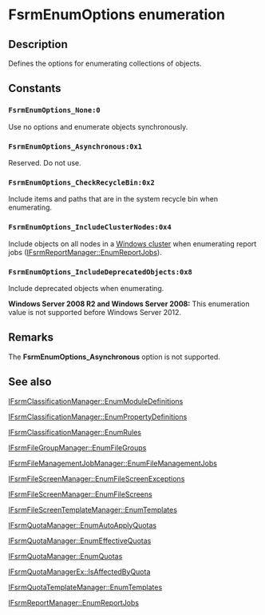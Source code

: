 # FsrmEnumOptions enumeration

## Description

Defines the options for enumerating collections of objects.

## Constants

### `FsrmEnumOptions_None:0`

Use no options and enumerate objects synchronously.

### `FsrmEnumOptions_Asynchronous:0x1`

Reserved. Do not use.

### `FsrmEnumOptions_CheckRecycleBin:0x2`

Include items and paths that are in the system recycle bin when enumerating.

### `FsrmEnumOptions_IncludeClusterNodes:0x4`

Include objects on all nodes in a [Windows cluster](https://learn.microsoft.com/previous-versions/windows/desktop/mscs/windows-clustering)
when enumerating report jobs
([IFsrmReportManager::EnumReportJobs](https://learn.microsoft.com/previous-versions/windows/desktop/api/fsrmreports/nf-fsrmreports-ifsrmreportmanager-enumreportjobs)).

### `FsrmEnumOptions_IncludeDeprecatedObjects:0x8`

Include deprecated objects when enumerating.

**Windows Server 2008 R2 and Windows Server 2008:** This enumeration value is not supported before Windows Server 2012.

## Remarks

The **FsrmEnumOptions_Asynchronous** option is not supported.

## See also

[IFsrmClassificationManager::EnumModuleDefinitions](https://learn.microsoft.com/previous-versions/windows/desktop/api/fsrmpipeline/nf-fsrmpipeline-ifsrmclassificationmanager-enummoduledefinitions)

[IFsrmClassificationManager::EnumPropertyDefinitions](https://learn.microsoft.com/previous-versions/windows/desktop/api/fsrmpipeline/nf-fsrmpipeline-ifsrmclassificationmanager-enumpropertydefinitions)

[IFsrmClassificationManager::EnumRules](https://learn.microsoft.com/previous-versions/windows/desktop/api/fsrmpipeline/nf-fsrmpipeline-ifsrmclassificationmanager-enumrules)

[IFsrmFileGroupManager::EnumFileGroups](https://learn.microsoft.com/previous-versions/windows/desktop/api/fsrmscreen/nf-fsrmscreen-ifsrmfilegroupmanager-enumfilegroups)

[IFsrmFileManagementJobManager::EnumFileManagementJobs](https://learn.microsoft.com/previous-versions/windows/desktop/api/fsrmreports/nf-fsrmreports-ifsrmfilemanagementjobmanager-enumfilemanagementjobs)

[IFsrmFileScreenManager::EnumFileScreenExceptions](https://learn.microsoft.com/previous-versions/windows/desktop/api/fsrmscreen/nf-fsrmscreen-ifsrmfilescreenmanager-enumfilescreenexceptions)

[IFsrmFileScreenManager::EnumFileScreens](https://learn.microsoft.com/previous-versions/windows/desktop/api/fsrmscreen/nf-fsrmscreen-ifsrmfilescreenmanager-enumfilescreens)

[IFsrmFileScreenTemplateManager::EnumTemplates](https://learn.microsoft.com/previous-versions/windows/desktop/api/fsrmscreen/nf-fsrmscreen-ifsrmfilescreentemplatemanager-enumtemplates)

[IFsrmQuotaManager::EnumAutoApplyQuotas](https://learn.microsoft.com/previous-versions/windows/desktop/api/fsrmquota/nf-fsrmquota-ifsrmquotamanager-enumautoapplyquotas)

[IFsrmQuotaManager::EnumEffectiveQuotas](https://learn.microsoft.com/previous-versions/windows/desktop/api/fsrmquota/nf-fsrmquota-ifsrmquotamanager-enumeffectivequotas)

[IFsrmQuotaManager::EnumQuotas](https://learn.microsoft.com/previous-versions/windows/desktop/api/fsrmquota/nf-fsrmquota-ifsrmquotamanager-enumquotas)

[IFsrmQuotaManagerEx::IsAffectedByQuota](https://learn.microsoft.com/previous-versions/windows/desktop/api/fsrmquota/nf-fsrmquota-ifsrmquotamanagerex-isaffectedbyquota)

[IFsrmQuotaTemplateManager::EnumTemplates](https://learn.microsoft.com/previous-versions/windows/desktop/api/fsrmquota/nf-fsrmquota-ifsrmquotatemplatemanager-enumtemplates)

[IFsrmReportManager::EnumReportJobs](https://learn.microsoft.com/previous-versions/windows/desktop/api/fsrmreports/nf-fsrmreports-ifsrmreportmanager-enumreportjobs)